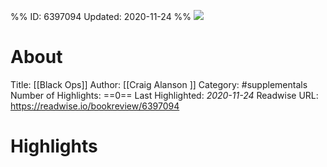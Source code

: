 %%
ID: 6397094
Updated: 2020-11-24
%%
![](https://images-na.ssl-images-amazon.com/images/I/51OhMvkCDcL._SL500_.jpg)

# About
Title: [[Black Ops]]
Author: [[Craig Alanson ]]
Category: #supplementals
Number of Highlights: ==0==
Last Highlighted: *2020-11-24*
Readwise URL: https://readwise.io/bookreview/6397094

# Highlights 